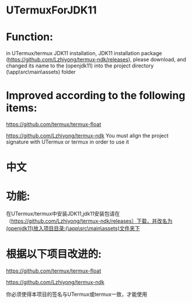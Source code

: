 # UTermuxForJDK11

# Function: 
in UTermux/termux JDK11 installation, JDK11 installation package (https://github.com/Lzhiyong/termux-ndk/releases), please download, and changed its name to the (openjdk11) into the project directory (\app\src\main\assets) folder

# Improved according to the following items:
https://github.com/termux/termux-float


https://github.com/Lzhiyong/termux-ndk
You must align the project signature with UTermux or termux in order to use it
# 中文

# 功能:
在UTermux/termux中安装JDK11,jdk11安装包请在（https://github.com/Lzhiyong/termux-ndk/releases）下载，并改名为(openjdk11)放入项目目录:(\app\src\main\assets)文件夹下


# 根据以下项目改进的:

https://github.com/termux/termux-float


https://github.com/Lzhiyong/termux-ndk

你必须使得本项目的签名与UTermux或termux一致，才能使用 
